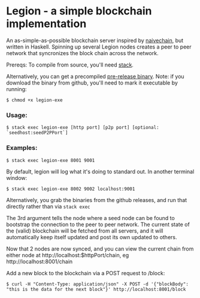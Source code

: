 # Legion - a simple blockchain implementation

An as-simple-as-possible blockchain server inspired by [naivechain](https://github.com/lhartikk/naivechain), but written in Haskell. Spinning up several
Legion nodes creates a peer to peer network that syncronizes the block chain across the network. 

Prereqs: To compile from source, you'll need [stack](https://docs.haskellstack.org/en/stable/README/).

Alternatively, you can get a precompiled [pre-release binary](https://github.com/aviaviavi/legion/releases). Note: if you download the binary
from github, you'll need to mark it executable by running:
```
$ chmod +x legion-exe
```

### Usage:

```
$ stack exec legion-exe [http port] [p2p port] [optional: `seedhost:seedP2PPort`]

```

### Examples:

```
$ stack exec legion-exe 8001 9001
```
By default, legion will log what it's doing to standard out. In another terminal window:
```
$ stack exec legion-exe 8002 9002 localhost:9001
```

Alternatively, you grab the binaries from the github releases, and run that directly rather than via `stack exec`

The 3rd argument tells the node where a seed node can be found to bootstrap the connection to the
peer to peer network. The current state of the (valid) blockchain will be fetched from all servers, and it will automatically
keep itself updated and post its own updated to others.

Now that 2 nodes are now synced, and you can view the current chain from either node at http://localhost:$httpPort/chain, eg http://localhost:8001/chain

Add a new block to the blockchain via a POST request to /block:

```
$ curl -H "Content-Type: application/json" -X POST -d '{"blockBody": "this is the data for the next block"}' http://localhost:8001/block
```



